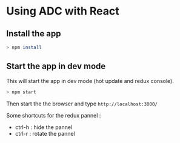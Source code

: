 # Using ADC with React


## Install the app

```sh
> npm install
```

## Start the app in dev mode

This will start the app in dev mode (hot update and redux console).

```sh
> npm start
```

Then start the the browser and type `http://localhost:3000/`

Some shortcuts for the redux pannel :
* ctrl-h : hide the pannel
* ctrl-r : rotate the pannel
